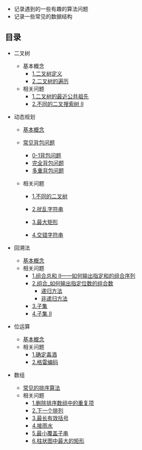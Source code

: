 + 记录遇到的一些有趣的算法问题
+ 记录一些常见的数据结构

## 目录

+ 二叉树
  
  + 基本概念
    + [1.二叉树定义](./binary_tree.md/#二叉树定义)
    + [2.二叉树的遍历](./binary_tree.md/#二叉树的三种非递归遍历)
  + 相关问题
    + [1.二叉树的最近公共祖先](./The_nearest_common_ancestor.md)
    + [2.不同的二叉搜索树 II](./different_binary_tree_two.md)
+ 动态规划

  + [基本概念](./Dynamic_Programming.md/#动态规划概念)
  + [常见背包问题](./Dynamic_Programming.md/#0-1背包问题)
    
    + [0-1背包问题](./Dynamic_Programming.md/#0-1背包问题)
    + [完全背包问题](./Dynamic_Programming.md/#完全背包问题)
    + [多重背包问题](./Dynamic_Programming.md/#多重背包问题)
  + 相关问题
    + [1.不同的二叉树](./different_binary.md)
    
    + [2.扰乱字符串](./Scrambling_string.md)
    
    + [3.最大矩形](./max_rectangular.md)
    
    + [4.交错字符串](./Interlaced_string.md)
+ 回溯法
  + [基本概念](./backtrack.md/#回溯法)
  + 相关问题
    + [1.组合总和 II——如何输出指定和的组合序列](./backtrack.md/#组合总和_如何输出指定和的组合序列)
    + [2.组合_如何输出指定位数的组合数](./backtrack.md/#组合_如何输出指定位数的组合数)
      + [递归方法](./backtrack.md/#递归方法)
      + [非递归方法](./backtrack.md/#非递归方法)
    + [3.子集](./backtrack.md/#子集)
    + [4.子集 II](./backtrack.md/#子集-二)

+ 位运算
  + [基本概念](./bit_operation.md)
  + 相关问题
    + [1.确定毒酒](./bit_operation.md/#确定毒酒)
    + [2.格雷编码](./bit_operation.md/#格雷编码)

+ 数组
  + [常见的排序算法](./array/#数组)
  + 相关问题
    + [1.删除排序数组中的重复项](./array/#删除排序数组中的重复项)
    + [2.下一个排列](./array/#下一个排列)
    + [3.最长有效括号](./array/#最长有效括号)
    + [4.接雨水](./array/#接雨水)
    + [5.最小覆盖子串](./array/#最小覆盖子串)
    + [6.柱状图中最大的矩形](./array/#柱状图中最大的矩形)

